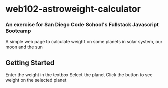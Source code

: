 # web102-astroweight-calculator

### An exercise for San Diego Code School's Fullstack Javascript Bootcamp

A simple web page to calculate weight on some planets in solar system, our moon and the sun

## Getting Started

Enter the weight in the textbox
Select the planet
Click the button to see weight on the selected planet
